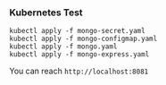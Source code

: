### Kubernetes Test
````shell
kubectl apply -f mongo-secret.yaml
kubectl apply -f mongo-configmap.yaml
kubectl apply -f mongo.yaml
kubectl apply -f mongo-express.yaml
````

You can reach ````http://localhost:8081````